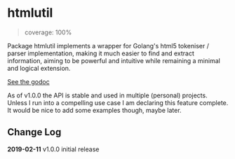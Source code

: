 # htmlutil

> coverage: 100%

Package htmlutil implements a wrapper for Golang's html5 tokeniser / parser implementation, making it much easier to
find and extract information, aiming to be powerful and intuitive while remaining a minimal and logical extension.

[See the godoc](https://godoc.org/github.com/joeycumines/go-htmlutil)

As of v1.0.0 the API is stable and used in multiple (personal) projects. Unless I run into a compelling use case I am declaring this feature complete. It would be nice to add some examples though, maybe later.

## Change Log

**2019-02-11** v1.0.0 initial release

